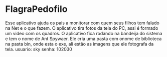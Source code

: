 # FlagraPedofilo
Esse aplicativo ajuda os pais a monitorar com quem seus filhos tem falado na Net e o que fazem.
O aplicativo tira fotos da tela do PC, assi é formado um video com os quadros.
O aplicativo fica rodando na bandeija do sistema e tem o nome de Ant Spywaer.
Ele cria uma pasta com onome de biblioteca na pasta bin, onde esta o exe, ali estão as imagens que ele fotografa da tela.
usuario: sky
senha: 102030
